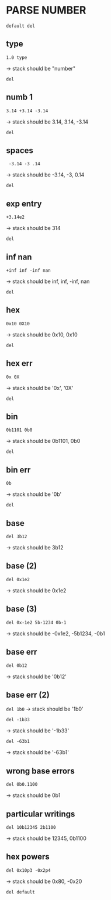 # PARSE NUMBER

`default del`

## type

`1.0 type`

-> stack should be "number"

`del`

## numb 1

`3.14 +3.14 -3.14`

-> stack should be 3.14, 3.14, -3.14

`del`

## spaces

` -3.14 -3 .14`

-> stack should be -3.14, -3, 0.14

`del`

## exp entry

`+3.14e2`

-> stack should be 314

`del`

## inf nan

`+inf inf -inf nan`

-> stack should be inf, inf, -inf, nan

`del`

## hex

`0x10 0X10`

-> stack should be 0x10, 0x10

`del`

## hex err

`0x 0X`

-> stack should be '0x', '0X'

`del`

## bin

`0b1101 0b0`

-> stack should be 0b1101, 0b0

`del`

## bin err

`0b`

-> stack should be '0b'

`del`

## base

`del 3b12`

-> stack should be 3b12

## base (2)
`del 0x1e2`

-> stack should be 0x1e2

## base (3)

`del 0x-1e2 5b-1234 0b-1`

-> stack should be -0x1e2, -5b1234, -0b1

## base err

`del 0b12`

-> stack should be '0b12'

## base err (2)

`del 1b0`
-> stack should be '1b0'

`del -1b33`

-> stack should be '-1b33'

`del -63b1`

-> stack should be '-63b1'

## wrong base errors

`del 0b0.1100`

-> stack should be 0b1

## particular writings

`del 10b12345 2b1100`

-> stack should be 12345, 0b1100

## hex powers
`del 0x10p3 -0x2p4`

-> stack should be 0x80, -0x20

`del default`
